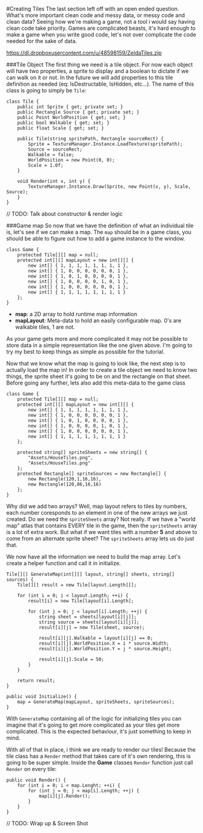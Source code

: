 #Creating Tiles
The last section left off with an open ended question. What's more important clean code and messy data, or messy code and clean data? Seeing how we're making a game, not a tool i would say having clean code take priority. Games are complicated beasts, it's hard enough to make a game when you write good code, let's not over complicate the code needed for the sake of data.

https://dl.dropboxusercontent.com/u/48598159/ZeldaTiles.zip

###Tile Object
The first thing we need is a tile object. For now each object will have two properties, a sprite to display and a boolean to dictate if we can walk on it or not. In the future we will add properties to this tile definition as needed (eq: IsDestructable, IsHidden, etc...). The name of this class is going to simply be ```Tile```:

```
class Tile {
    public int Sprite { get; private set; }
    public Rectangle Source { get; private set; }
    public Point WorldPosition { get; set; }
    public bool Walkable { get; set; }
    public float Scale { get; set; }

    public Tile(string spritePath, Rectangle sourceRect) {
        Sprite = TextureManager.Instance.LoadTexture(spritePath);
        Source = sourceRect;
        Walkable = false;
        WorldPosition = new Point(0, 0);
        Scale = 1.0f;
    }

    void Render(int x, int y) {
        TextureManager.Instance.Draw(Sprite, new Point(x, y), Scale, Source);
    }
}
```

// TODO: Talk about constructor & render logic

###Game map
So now that we have the definition of what an individual tile is, let's see if we can make a map. The ```map``` should be in a game class, you should be able to figure out how to add a game instance to the window.

```
class Game {
    protected Tile[][] map = null;
    protected int[][] mapLayout = new int[][] {
        new int[] { 1, 1, 1, 1, 1, 1, 1, 1 },
        new int[] { 1, 0, 0, 0, 0, 0, 0, 1 },
        new int[] { 1, 0, 1, 0, 0, 0, 0, 1 },
        new int[] { 1, 0, 0, 0, 0, 1, 0, 1 },
        new int[] { 1, 0, 0, 0, 0, 0, 0, 1 },
        new int[] { 1, 1, 1, 1, 1, 1, 1, 1 }
    };
}
```

* **map**: a 2D array to hold runtime map information
* **mapLayout**: Meta-data to hold an easily configurable map. 0's are walkable tiles, 1 are not.

As your game gets more and more complicated it may not be possible to store data in a simple representation like the one given above. I'm going to try my best to keep things as simple as possible for the tutorial. 

Now that we know what the map is going to look like, the next step is to actually load the map in! In order to create a tile object we need to know two things, the sprite sheet it's going to be on and the rectangle on that sheet. Before going any further, lets also add this meta-data to the game class

```
class Game {
    protected Tile[][] map = null;
    protected int[][] mapLayout = new int[][] {
        new int[] { 1, 1, 1, 1, 1, 1, 1, 1 },
        new int[] { 1, 0, 0, 0, 0, 0, 0, 1 },
        new int[] { 1, 0, 1, 0, 0, 0, 0, 1 },
        new int[] { 1, 0, 0, 0, 0, 1, 0, 1 },
        new int[] { 1, 0, 0, 0, 0, 0, 0, 1 },
        new int[] { 1, 1, 1, 1, 1, 1, 1, 1 }
    };
    
    protected string[] spriteSheets = new string[] {
        "Assets/HouseTiles.png",
        "Assets/HouseTiles.png"
    };
    protected Rectangle[] spriteSources = new Rectangle[] {
        new Rectangle(120,1,16,16),
        new Rectangle(120,86,16,16)
    };
}
```

Why did we add two arrays? Well, map layout refers to tiles by numbers, each number coresponds to an element in one of the new arrays we just created. Do we need the ```spriteSheets``` array? Not really. If we have a "world map" atlas that contains EVERY tile in the game, then the ```spriteSheets``` array is a lot of extra work. But what if we want tiles with a number **5** and above to come from an alternate sprite sheet? The ```spriteSheets``` array lets us do just that.

We now have all the information we need to build the map array. Let's create a helper function and call it in initialize.

```
Tile[][] GenerateMap(int[][] layout, string[] sheets, string[] sources) {
    Tile[][] result = new Tile[layout.Length][];
    
    for (int i = 0; i < layout.Length; ++i) {
        result[i] = new Tile[layout[i].Length];
        
        for (int j = 0; j < layout[i].Length; ++j) {
            string sheet = sheets[layout[i][j]];
            string source = sheets[layout[i][j]];
            result[i][j] = new Tile(sheet, source);
            
            result[i][j].Walkable = layout[i][j] == 0;
            result[i][j].WorldPosition.X = i * source.Width;
            result[i][j].WorldPosition.Y = j * source.Height;
            
            result[i][j].Scale = 50;
        }
    }
    
    return result;
}

public void Initialize() {
    map = GenerateMap(mapLayout, spriteSheets, spriteSources);
}
```
With ```GenerateMap``` containing all of the logic for initializing tiles you can imagine that it's going to get more complicated as your tiles get more complicated. This is the expected behaviour, it's just something to keep in mind. 

With all of that in place, i think we are ready to render our tiles! Because the tile class has a ```Render``` method that takes care of it's own rendering, this is going to be super simple. Inside the **Game** classes ```Render``` function just call ```Render``` on every tile:

```
public void Render() {
    for (int i = 0; i < map.Lenght; ++i) {
        for (int j = 0; j < map[i].Length; ++j) {
            map[i][j].Render();
        }
    }
}
```

// TODO: Wrap up & Screen Shot